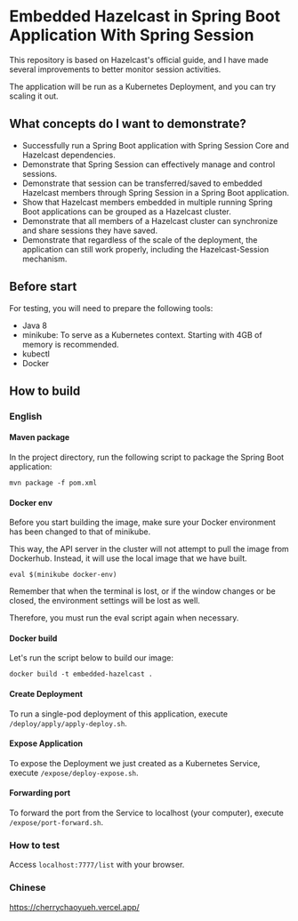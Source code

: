 # Embedded Hazelcast in Spring Boot Application With Spring Session

This repository is based on Hazelcast's official guide, and I have made several improvements to better monitor session activities.

The application will be run as a Kubernetes Deployment, and you can try scaling it out.

## What concepts do I want to demonstrate?

- Successfully run a Spring Boot application with Spring Session Core and Hazelcast dependencies.
- Demonstrate that Spring Session can effectively manage and control sessions.
- Demonstrate that session can be transferred/saved to embedded Hazelcast members through Spring Session in a Spring Boot application.
- Show that Hazelcast members embedded in multiple running Spring Boot applications can be grouped as a Hazelcast cluster.
- Demonstrate that all members of a Hazelcast cluster can synchronize and share sessions they have saved.
- Demonstrate that regardless of the scale of the deployment, the application can still work properly, including the Hazelcast-Session mechanism.

## Before start

For testing, you will need to prepare the following tools:
- Java 8
- minikube: To serve as a Kubernetes context. Starting with 4GB of memory is recommended.
- kubectl
- Docker

## How to build

### English

#### Maven package

In the project directory, run the following script to package the Spring Boot application:

```
mvn package -f pom.xml
```

#### Docker env

Before you start building the image, make sure your Docker environment has been changed to that of minikube.

This way, the API server in the cluster will not attempt to pull the image from Dockerhub. Instead, it will use the local image that we have built.

```
eval $(minikube docker-env)
```

Remember that when the terminal is lost, or if the window changes or be closed, the environment settings will be lost as well.

Therefore, you must run the eval script again when necessary.

#### Docker build

Let's run the script below to build our image:

```
docker build -t embedded-hazelcast .
```

#### Create Deployment

To run a single-pod deployment of this application, execute `/deploy/apply/apply-deploy.sh`.


#### Expose Application

To expose the Deployment we just created as a Kubernetes Service, execute `/expose/deploy-expose.sh`.

#### Forwarding port

To forward the port from the Service to localhost (your computer), execute `/expose/port-forward.sh`.

### How to test

Access `localhost:7777/list` with your browser.

### Chinese

https://cherrychaoyueh.vercel.app/